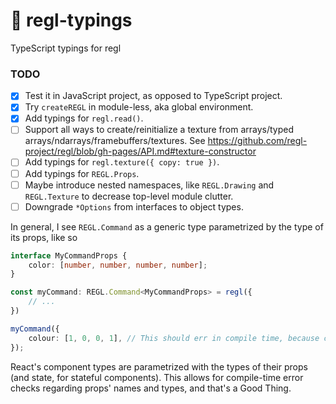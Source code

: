 # 🏰 regl-typings
TypeScript typings for regl

### TODO

- [x] Test it in JavaScript project, as opposed to TypeScript project.
- [x] Try `createREGL` in module-less, aka global environment.
- [x] Add typings for `regl.read()`.
- [ ] Support all ways to create/reinitialize a texture
      from arrays/typed arrays/ndarrays/framebuffers/textures.
      See https://github.com/regl-project/regl/blob/gh-pages/API.md#texture-constructor
- [ ] Add typings for `regl.texture({ copy: true })`.
- [ ] Add typings for `REGL.Props`.
- [ ] Maybe introduce nested namespaces, like `REGL.Drawing` and `REGL.Texture`
      to decrease top-level module clutter.
- [ ] Downgrade `*Options` from interfaces to object types.

In general, I see `REGL.Command` as a generic type parametrized by the type
of its props, like so


```typescript
interface MyCommandProps {
    color: [number, number, number, number];
}

const myCommand: REGL.Command<MyCommandProps> = regl({
    // ...
})

myCommand({
    colour: [1, 0, 0, 1], // This should err in compile time, because colour != color
}); 
```

React's component types are parametrized with the types of their props (and
state, for stateful components). This allows for compile-time error checks
regarding props' names and types, and that's a Good Thing.
